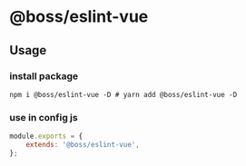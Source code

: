 # @boss/eslint-vue

## Usage

### install package

```
npm i @boss/eslint-vue -D # yarn add @boss/eslint-vue -D
```

### use in config js

```javascript
module.exports = {
    extends: '@boss/eslint-vue',
};
```
